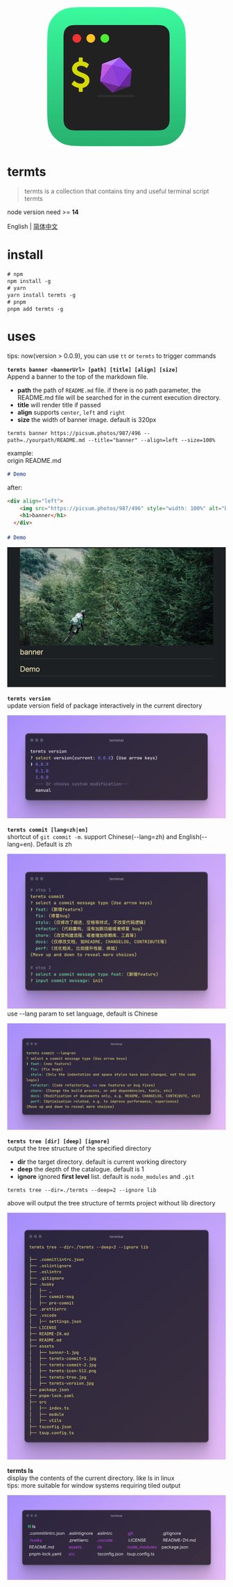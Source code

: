 <div align="center">
  <img src="./assets/termts-icon-512.png" style="width: 320px" alt="banner" />
  <h1 align="left">termts</h1>
</div>

> termts is a collection that contains tiny and useful terminal script termts

node version need >= **14**

English | [简体中文](README-ZH.md)

# install

```shell
# npm
npm install -g
# yarn
yarn install termts -g
# pnpm
pnpm add termts -g
```

# uses

tips: now(version > 0.0.9), you can use `tt` or `termts` to trigger commands

**`termts banner <bannerUrl> [path] [title] [align] [size]`**  
Append a banner to the top of the markdown file.

- **path** the path of `README.md` file. if there is no path parameter, the README.md file will be searched for in the current execution directory.
- **title** will render title if passed
- **align** supports `center`, `left` and `right`
- **size** the width of banner image. default is 320px

```shell
termts banner https://picsum.photos/987/496 --path=./yourpath/README.md --title="banner" --align=left --size=100%
```

example:  
origin README.md

```markdown
# Demo
```

after:

```markdown
<div align="left">
    <img src="https://picsum.photos/987/496" style="width: 100%" alt="banner" />
    <h1>banner</h1>
  </div>
  
# Demo
```

![preview](./assets/banner-1.jpg)

**`termts version`**  
update version field of package interactively in the current directory

![demo](./assets/termts-version.jpg)

**`termts commit [lang=zh|en]`**  
shortcut of `git commit -m`. support Chinese(--lang=zh) and English(--lang=en). Default is zh

![demo](./assets/termts-commit-1.jpg) use --lang param to set language, default is Chinese

![demo](./assets/termts-commit-2.jpg)

**`termts tree [dir] [deep] [ignore]`**  
output the tree structure of the specified directory

- **dir** the target directory. default is current working directory
- **deep** the depth of the catalogue. default is 1
- **ignore** ignored **first level** list. default is `node_modules` and `.git`

```shell
termts tree --dir=./termts --deep=2 --ignore lib
```

above will output the tree structure of termts project without lib directory

![demo](./assets/termts-trees.jpg)

**termts ls**  
display the contents of the current directory. like ls in linux  
tips: more suitable for window systems requiring tiled output

![demo](./assets/termts-ls.jpg)
